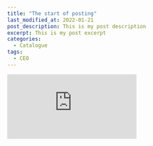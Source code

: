 ```yaml
---
title: "The start of posting"
last_modified_at: 2022-01-21
post_description: This is my post description
excerpt: This is my post excerpt
categories:
  - Catalogue
tags:
  - CEO
---
```

<embed src="https://vitaminasnow.github.io/Catalogo.pdf" type="application/pdf"/>

<object data="../Catalogo.pdf" width="1000" height="1000" type='application/pdf'></object>
